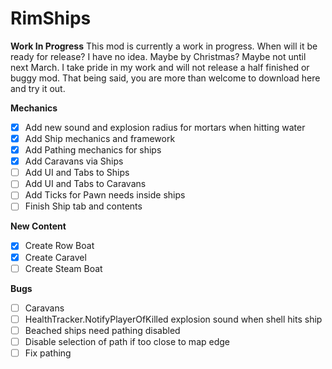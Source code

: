 # RimShips

**Work In Progress**
This mod is currently a work in progress.  When will it be ready for
release? I have no idea.  Maybe by Christmas? Maybe not
until next March.  I take pride in my work and will not release a half
finished or buggy mod.  That being said, you are more than welcome to download
here and try it out.  

**Mechanics**
- [x] Add new sound and explosion radius for mortars when hitting water
- [x] Add Ship mechanics and framework
- [x] Add Pathing mechanics for ships
- [x] Add Caravans via Ships
- [ ] Add UI and Tabs to Ships
- [ ] Add UI and Tabs to Caravans
- [ ] Add Ticks for Pawn needs inside ships
- [ ] Finish Ship tab and contents

**New Content**
- [x] Create Row Boat
- [x] Create Caravel
- [ ] Create Steam Boat

**Bugs**
- [ ] Caravans
- [ ] HealthTracker.NotifyPlayerOfKilled explosion sound when shell hits ship
- [ ] Beached ships need pathing disabled
- [ ] Disable selection of path if too close to map edge
- [ ] Fix pathing 

